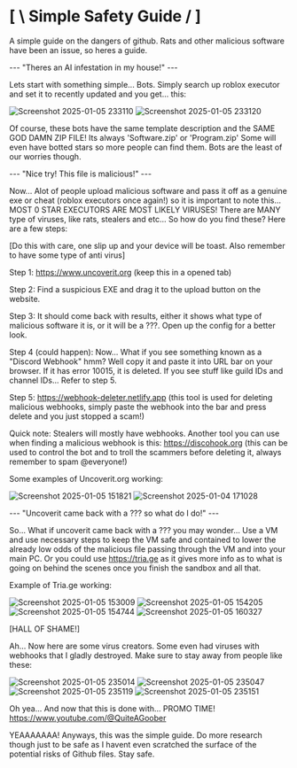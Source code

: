 # [ \ Simple Safety Guide / ]
A simple guide on the dangers of github. Rats and other malicious software have been an issue, so heres a guide.

--- "Theres an AI infestation in my house!" ---

Lets start with something simple... Bots. Simply search up roblox executor and set it to recently updated and you get... this:

![Screenshot 2025-01-05 233110](https://github.com/user-attachments/assets/de23b987-45b3-4d26-af97-3dde639ad997)
![Screenshot 2025-01-05 233120](https://github.com/user-attachments/assets/80039189-fa6d-47a3-aad7-58065873d601)

Of course, these bots have the same template description and the SAME GOD DAMN ZIP FILE! Its always 'Software.zip' or 'Program.zip'
Some will even have botted stars so more people can find them. Bots are the least of our worries though.

--- "Nice try! This file is malicious!" ---

Now... Alot of people upload malicious software and pass it off as a genuine exe or cheat (roblox executors once again!) so it is important to note this... MOST 0 STAR EXECUTORS ARE MOST LIKELY VIRUSES! There are MANY type of viruses, like rats, stealers and etc... So how do you find these? Here are a few steps:

[Do this with care, one slip up and your device will be toast. Also remember to have some type of anti virus]

Step 1: https://www.uncoverit.org (keep this in a opened tab)

Step 2: Find a suspicious EXE and drag it to the upload button on the website.

Step 3: It should come back with results, either it shows what type of malicious software it is, or it will be a ???. Open up the config for a better look.

Step 4 (could happen): Now... What if you see something known as a "Discord Webhook" hmm? Well copy it and paste it into URL bar on your browser. If it has error 10015, it is deleted. If you see stuff like guild IDs and channel IDs... Refer to step 5.

Step 5: https://webhook-deleter.netlify.app (this tool is used for deleting malicious webhooks, simply paste the webhook into the bar and press delete and you just stopped a scam!)

Quick note: Stealers will mostly have webhooks. Another tool you can use when finding a malicious webhook is this: https://discohook.org (this can be used to control the bot and to troll the scammers before deleting it, always remember to spam @everyone!)

Some examples of Uncoverit.org working:

![Screenshot 2025-01-05 151821](https://github.com/user-attachments/assets/722b5b99-226f-4867-8eeb-ed8084df75d4)
![Screenshot 2025-01-04 171028](https://github.com/user-attachments/assets/2f061f1b-46d2-4085-80f5-3d5f8e447fd6)


--- "Uncoverit came back with a ??? so what do I do!" ---

So... What if uncoverit came back with a ??? you may wonder... Use a VM and use necessary steps to keep the VM safe and contained to lower the already low odds of the malicious file passing through the VM and into your main PC. Or you could use https://tria.ge as it gives more info as to what is going on behind the scenes once you finish the sandbox and all that.

Example of Tria.ge working:

![Screenshot 2025-01-05 153009](https://github.com/user-attachments/assets/06ec98f3-0759-41bd-889a-429c29d64f5e)
![Screenshot 2025-01-05 154205](https://github.com/user-attachments/assets/6f407dd6-f2db-493a-b144-07f40fa46423)
![Screenshot 2025-01-05 154744](https://github.com/user-attachments/assets/8ff8e26a-b58a-479d-85cd-7e466d7739c1)
![Screenshot 2025-01-05 160327](https://github.com/user-attachments/assets/13c15b6f-baeb-4ba7-8646-6c5687f1946f)

[HALL OF SHAME!]

Ah... Now here are some virus creators. Some even had viruses with webhooks that I gladly destroyed. Make sure to stay away from people like these:

![Screenshot 2025-01-05 235014](https://github.com/user-attachments/assets/a6cacd44-b0a0-470d-9905-d36649609374)
![Screenshot 2025-01-05 235047](https://github.com/user-attachments/assets/2f22f221-5c28-41ba-ab63-20810504d8a0)
![Screenshot 2025-01-05 235119](https://github.com/user-attachments/assets/96e356d3-3e9b-4792-96cb-4509da290021)
![Screenshot 2025-01-05 235151](https://github.com/user-attachments/assets/4bca094f-7343-439b-8d5b-0f9de6591663)

Oh yea... And now that this is done with... PROMO TIME!
https://www.youtube.com/@QuiteAGoober

YEAAAAAAA! Anyways, this was the simple guide. Do more research though just to be safe as I havent even scratched the surface of the potential risks of Github files. Stay safe.










